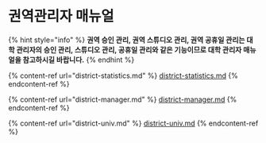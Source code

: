 # 권역관리자 매뉴얼

{% hint style="info" %}
**권역 승인 관리, 권역 스튜디오 관리, 권역 공휴일 관리는 대학 관리자의 승인 관리, 스튜디오 관리, 공휴일 관리와 같은 기능이므로 대학 관리자 매뉴얼을 참고하시길 바랍니다.**&#x20;
{% endhint %}



{% content-ref url="district-statistics.md" %}
[district-statistics.md](district-statistics.md)
{% endcontent-ref %}

{% content-ref url="district-manager.md" %}
[district-manager.md](district-manager.md)
{% endcontent-ref %}

{% content-ref url="district-univ.md" %}
[district-univ.md](district-univ.md)
{% endcontent-ref %}


